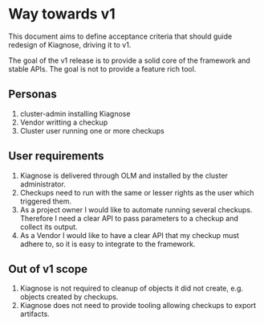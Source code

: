 # Way towards v1

This document aims to define acceptance criteria that should guide redesign of
Kiagnose, driving it to v1.

The goal of the v1 release is to provide a solid core of the framework and
stable APIs. The goal is not to provide a feature rich tool.

## Personas

1. cluster-admin installing Kiagnose
2. Vendor writting a checkup
3. Cluster user running one or more checkups

## User requirements

1. Kiagnose is delivered through OLM and installed by the cluster administrator.
2. Checkups need to run with the same or lesser rights as the user which
   triggered them.
3. As a project owner I would like to automate running several checkups.
   Therefore I need a clear API to pass parameters to a checkup and collect its
   output.
4. As a Vendor I would like to have a clear API that my checkup must adhere to,
   so it is easy to integrate to the framework.

## Out of v1 scope

1. Kiagnose is not required to cleanup of objects it did not create, e.g. objects
   created by checkups.
2. Kiagnose does not need to provide tooling allowing checkups to export
   artifacts.
